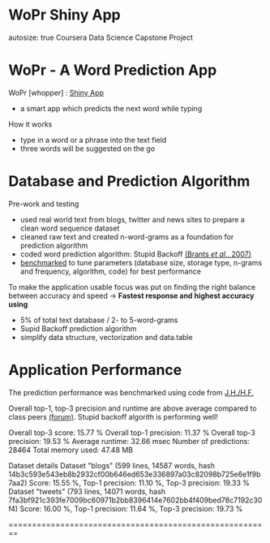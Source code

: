 
WoPr Shiny App
========================================================
autosize: true
Coursera Data Science Capstone Project




WoPr - A Word Prediction App
========================================================

WoPr [whopper] : [Shiny App]()

- a smart app which predicts the next word while typing

How it works
- type in a word or a phrase into the text field
- three words will be suggested on the go



Database and Prediction Algorithm
========================================================

Pre-work and testing
- used real world text from blogs, twitter and news sites to prepare a clean word sequence dataset
- cleaned raw text and created n-word-grams as a foundation for prediction algorithm
- coded word prediction algorithm: Stupid Backoff [(Brants *et al.*, 2007)](http://www.aclweb.org/anthology/D07-1090.pdf)
- [benchmarked](https://github.com/hfoffani/dsci-benchmark) to tune parameters (database size, storage type, n-grams and frequency, algorithm, code) for best performance 

To make the application usable focus was put on finding the right balance between accuracy and speed 
-> **Fastest response and highest accuracy using**
- 5% of total text database / 2- to 5-word-grams 
- Supid Backoff prediction algorithm
- simplify data structure, vectorization and data.table


Application Performance
========================================================
The prediction performance was benchmarked using code from [J.H./H.F.](https://github.com/jan-san/dsci-benchmark)

Overall top-1, top-3 precision and runtime are above average compared to class peers [(forum)](https://www.coursera.org/learn/data-science-project/discussions). 
Stupid backoff algorith is performing well! 

Overall top-3 score:     15.77 %
Overall top-1 precision: 11.37 %
Overall top-3 precision: 19.53 %
Average runtime:         32.66 msec
Number of predictions:   28464
Total memory used:       47.48 MB

Dataset details
 Dataset "blogs" (599 lines, 14587 words, hash 14b3c593e543eb8b2932cf00b646ed653e336897a03c82098b725e6e1f9b7aa2)
  Score: 15.55 %, Top-1 precision: 11.10 %, Top-3 precision: 19.33 %
 Dataset "tweets" (793 lines, 14071 words, hash 7fa3bf921c393fe7009bc60971b2bb8396414e7602bb4f409bed78c7192c30f4)
  Score: 16.00 %, Top-1 precision: 11.64 %, Top-3 precision: 19.73 %


========================================================


